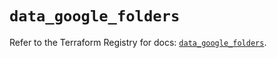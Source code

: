 # `data_google_folders`

Refer to the Terraform Registry for docs: [`data_google_folders`](https://registry.terraform.io/providers/hashicorp/google/6.47.0/docs/data-sources/folders).
